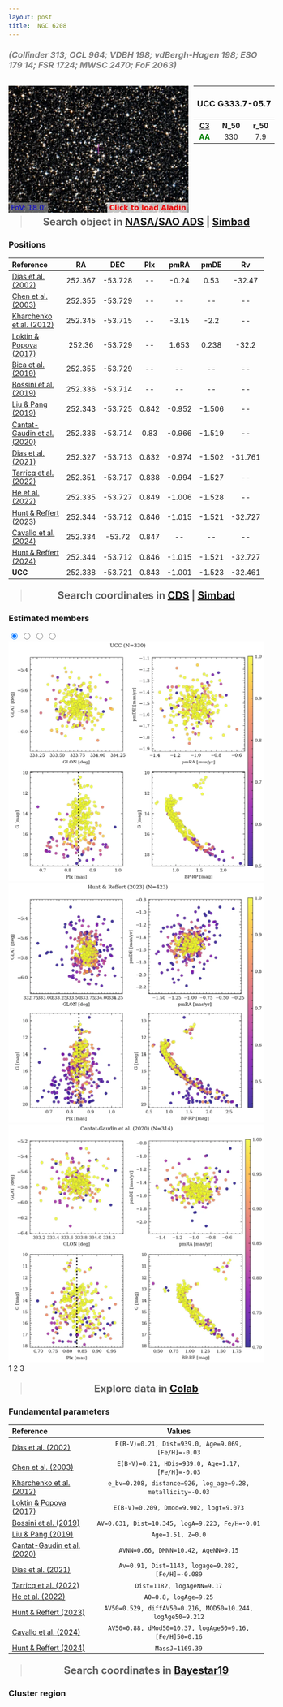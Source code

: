 ```yaml
---
layout: post
title:  NGC 6208
---
```

<h3><span style="color: #808080;"><i>(Collinder 313; OCL 964; VDBH 198; vdBergh-Hagen 198; ESO 179 14; FSR 1724; MWSC 2470; FoF 2063)</i></span></h3><div style="display: flex; justify-content: space-between; width:720px;height:250px">
<div style="text-align: center;">

<!-- Static image + data attributes for FOV and target -->
<img id="aladin_img"
     data-umami-event="aladin_load"
     src="https://raw.githubusercontent.com/ucc23/Q4N/main/plots/aladin/ngc6208.webp"
     alt="Click to load Aladin Lite" 
     style="width:355px;height:250px; cursor: pointer;"
     data-fov="0.263" 
     data-target="252.338 -53.721"/>
<!-- Div to contain Aladin Lite viewer -->
<div id="aladin-lite-div" style="width:355px;height:250px;display:none;"></div>
<!-- Aladin Lite script (will be loaded after the image is clicked) -->
<script src="{{ site.baseurl }}/scripts/aladin_load.js"></script>

</div>
<!-- Left block -->

<table style="width:355px;height:250px;">
  <!-- Row 1 (title) -->
  <tr>
    <td colspan="5"><h3>UCC G333.7-05.7</h3></td>
  </tr>
  <!-- Row 2 -->
  <tr>
    <th style="text-align: center;"><a href="https://ucc.ar/faq#what-is-the-c3-parameter" title="Combined class">C3</a></th>
    <th style="text-align: center;"><div title="Stars with membership probability >50%">N_50</div></th>
    <th style="text-align: center;"><div title="Radius that contains half the members [arcmin]">r_50</div></th>
  </tr>
  <!-- Row 3 -->
  <tr>
    <td style="text-align: center;"><span style="color: green; font-weight: bold;">A</span><span style="color: green; font-weight: bold;">A</span></td>
    <td style="text-align: center;">330</td>
    <td style="text-align: center;">7.9</td>
  </tr>
</table>
</div>

> <p style="text-align:center; font-weight: bold; font-size:20px">Search object in <a data-umami-event="nasa_search" href="https://ui.adsabs.harvard.edu/search/q=%20collection%3Aastronomy%20body%3A%22NGC%206208%22&sort=date%20desc%2C%20bibcode%20desc&p_=0" target="_blank">NASA/SAO ADS</a> | <a data-umami-event="simbad_search" href="https://simbad.cds.unistra.fr/simbad/sim-id-refs?Ident=ngc6208" target="_blank">Simbad</a></p>


### Positions

| Reference    | RA    | DEC   | Plx  | pmRA  | pmDE   |  Rv  |
| :---         | :---: | :---: | :---: | :---: | :---: | :---: |
|[Dias et al. (2002)](https://ui.adsabs.harvard.edu/abs/2002A%26A...389..871D) | 252.367 | -53.728 | -- | -0.24 | 0.53 | -32.47 |
|[Chen et al. (2003)](https://ui.adsabs.harvard.edu/abs/2003AJ....125.1397C) | 252.355 | -53.729 | -- | -- | -- | -- |
|[Kharchenko et al. (2012)](https://ui.adsabs.harvard.edu/abs/2012A%26A...543A.156K) | 252.345 | -53.715 | -- | -3.15 | -2.2 | -- |
|[Loktin & Popova (2017)](https://ui.adsabs.harvard.edu/abs/2017AstBu..72..257L) | 252.36 | -53.729 | -- | 1.653 | 0.238 | -32.2 |
|[Bica et al. (2019)](https://ui.adsabs.harvard.edu/abs/2019AJ....157...12B) | 252.355 | -53.729 | -- | -- | -- | -- |
|[Bossini et al. (2019)](https://ui.adsabs.harvard.edu/abs/2019A%26A...623A.108B) | 252.336 | -53.714 | -- | -- | -- | -- |
|[Liu & Pang (2019)](https://ui.adsabs.harvard.edu/abs/2019ApJS..245...32L) | 252.343 | -53.725 | 0.842 | -0.952 | -1.506 | -- |
|[Cantat-Gaudin et al. (2020)](https://ui.adsabs.harvard.edu/abs/2020A%26A...640A...1C) | 252.336 | -53.714 | 0.83 | -0.966 | -1.519 | -- |
|[Dias et al. (2021)](https://ui.adsabs.harvard.edu/abs/2021MNRAS.504..356D) | 252.327 | -53.713 | 0.832 | -0.974 | -1.502 | -31.761 |
|[Tarricq et al. (2022)](https://ui.adsabs.harvard.edu/abs/2022A%26A...659A..59T) | 252.351 | -53.717 | 0.838 | -0.994 | -1.527 | -- |
|[He et al. (2022)](https://ui.adsabs.harvard.edu/abs/2022ApJS..262....7H) | 252.335 | -53.727 | 0.849 | -1.006 | -1.528 | -- |
|[Hunt & Reffert (2023)](https://ui.adsabs.harvard.edu/abs/2023A%26A...673A.114H) | 252.344 | -53.712 | 0.846 | -1.015 | -1.521 | -32.727 |
|[Cavallo et al. (2024)](https://ui.adsabs.harvard.edu/abs/2024AJ....167...12C) | 252.334 | -53.72 | 0.847 | -- | -- | -- |
|[Hunt & Reffert (2024)](https://ui.adsabs.harvard.edu/abs/2024A%26A...686A..42H) | 252.344 | -53.712 | 0.846 | -1.015 | -1.521 | -32.727 |
| **UCC** |252.338 | -53.721 | 0.843 | -1.001 | -1.523 | -32.461 |

> <p style="text-align:center; font-weight: bold; font-size:20px">Search coordinates in <a data-umami-event="cds_coord_search" href="https://cdsportal.u-strasbg.fr/?target=252.338,-53.721" target="_blank">CDS</a> | <a data-umami-event="simbad_coord_search" href="https://simbad.cds.unistra.fr/mobile/object_list.html?coord=252.338%20-53.721&output=json&radius=5&userEntry=ngc6208" target="_blank">Simbad</a></p>

### Estimated members

<div class="carousel">
<input type="radio" name="radio-btn" id="slide1" checked>
<input type="radio" name="radio-btn" id="slide1">
<input type="radio" name="radio-btn" id="slide2">
<input type="radio" name="radio-btn" id="slide3">
<div class="slides">
<div class="slide">
<a href="https://raw.githubusercontent.com/ucc23/Q4N/main/plots/UCC/ngc6208.webp" target="_blank">
<img src="https://raw.githubusercontent.com/ucc23/Q4N/main/plots/UCC/ngc6208.webp" alt="NGC 6208 UCC">
</a>
</div>
<div class="slide">
<a href="https://raw.githubusercontent.com/ucc23/Q4N/main/plots/HUNT23/ngc6208.webp" target="_blank">
<img src="https://raw.githubusercontent.com/ucc23/Q4N/main/plots/HUNT23/ngc6208.webp" alt="NGC 6208 HUNT23">
</a>
</div>
<div class="slide">
<a href="https://raw.githubusercontent.com/ucc23/Q4N/main/plots/CANTAT20/ngc6208.webp" target="_blank">
<img src="https://raw.githubusercontent.com/ucc23/Q4N/main/plots/CANTAT20/ngc6208.webp" alt="NGC 6208 CANTAT20">
</a>
</div>
</div>
<div class="indicators">
<label for="slide1">1</label>
<label for="slide2">2</label>
<label for="slide3">3</label>
</div>
</div>


> <p style="text-align:center; font-weight: bold; font-size:20px">Explore data in <a data-umami-event="colab" href="https://colab.research.google.com/github/ucc23/ucc/blob/main/assets/notebook.ipynb" target="_blank">Colab</a></p>


### Fundamental parameters

| Reference |  Values |
| :---      |  :---:  |
| [Dias et al. (2002)](https://ui.adsabs.harvard.edu/abs/2002A%26A...389..871D) | `E(B-V)=0.21, Dist=939.0, Age=9.069, [Fe/H]=-0.03` |
| [Chen et al. (2003)](https://ui.adsabs.harvard.edu/abs/2003AJ....125.1397C) | `E(B-V)=0.21, HDis=939.0, Age=1.17, [Fe/H]=-0.03` |
| [Kharchenko et al. (2012)](https://ui.adsabs.harvard.edu/abs/2012A%26A...543A.156K) | `e_bv=0.208, distance=926, log_age=9.28, metallicity=-0.03` |
| [Loktin & Popova (2017)](https://ui.adsabs.harvard.edu/abs/2017AstBu..72..257L) | `E(B-V)=0.209, Dmod=9.902, logt=9.073` |
| [Bossini et al. (2019)](https://ui.adsabs.harvard.edu/abs/2019A%26A...623A.108B) | `AV=0.631, Dist=10.345, logA=9.223, Fe/H=-0.01` |
| [Liu & Pang (2019)](https://ui.adsabs.harvard.edu/abs/2019ApJS..245...32L) | `Age=1.51, Z=0.0` |
| [Cantat-Gaudin et al. (2020)](https://ui.adsabs.harvard.edu/abs/2020A%26A...640A...1C) | `AVNN=0.66, DMNN=10.42, AgeNN=9.15` |
| [Dias et al. (2021)](https://ui.adsabs.harvard.edu/abs/2021MNRAS.504..356D) | `Av=0.91, Dist=1143, logage=9.282, [Fe/H]=-0.089` |
| [Tarricq et al. (2022)](https://ui.adsabs.harvard.edu/abs/2022A%26A...659A..59T) | `Dist=1182, logAgeNN=9.17` |
| [He et al. (2022)](https://ui.adsabs.harvard.edu/abs/2022ApJS..262....7H) | `A0=0.8, logAge=9.25` |
| [Hunt & Reffert (2023)](https://ui.adsabs.harvard.edu/abs/2023A%26A...673A.114H) | `AV50=0.529, diffAV50=0.216, MOD50=10.244, logAge50=9.212` |
| [Cavallo et al. (2024)](https://ui.adsabs.harvard.edu/abs/2024AJ....167...12C) | `AV50=0.88, dMod50=10.37, logAge50=9.16, [Fe/H]50=0.16` |
| [Hunt & Reffert (2024)](https://ui.adsabs.harvard.edu/abs/2024A%26A...686A..42H) | `MassJ=1169.39` |

> <p style="text-align:center; font-weight: bold; font-size:20px">Search coordinates in <a data-umami-event="bayestar" href="http://argonaut.skymaps.info/query?lon=333.748%20&lat=-5.749&coordsys=gal&mapname=bayestar2019" target="_blank">Bayestar19</a></p>


### Cluster region

<html lang="en">
  <body>
    <center>
    <div id="plot-params"
         data-oc-name="ngc6208"
         data-ra-center="252.34"
         data-dec-center="-53.71"
         data-rad-deg="7.9"
         data-plx="0.843">
    </div>
    <div id="plot-container">
        <div id="plot"></div>
    </div>
    <script defer type="module" src="{{ site.baseurl }}/scripts/radec_scatter.js"></script>
    </center>
  </body>
</html>
<br>
